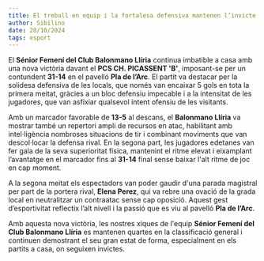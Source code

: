 ```yaml
---
title: El treball en equip i la fortalesa defensiva mantenen l’invicte del Sénior Femení Balonmano Llíria al Pla de l’Arc
author: Sibilino
date: 28/10/2024
tags: esport
---
```


El **Sénior Femení del Club Balonmano Llíria** continua imbatible a casa amb una nova victòria davant el **PCS CH. PICASSENT 'B'**, imposant-se per un contundent **31-14** en el pavelló **Pla de l’Arc**. El partit va destacar per la solidesa defensiva de les locals, que només van encaixar 5 gols en tota la primera meitat, gràcies a un bloc defensiu impecable i a la intensitat de les jugadores, que van asfixiar qualsevol intent ofensiu de les visitants.

Amb un marcador favorable de **13-5** al descans, el **Balonmano Llíria** va mostrar també un repertori ampli de recursos en atac, habilitant amb intel·ligència nombroses situacions de tir i combinant moviments que van descol·locar la defensa rival. En la segona part, les jugadores edetanes van fer gala de la seva superioritat física, mantenint el ritme elevat i eixamplant l’avantatge en el marcador fins al **31-14** final sense baixar l'alt ritme de joc en cap moment.

A la segona meitat els espectadors van poder gaudir d'una parada magistral per part de la portera rival, **Elena Perez**, qui va rebre una ovació de la grada local en neutralitzar un contraatac sense cap oposició. Aquest gest d’esportivitat reflectix l’alt nivell i la passió que es viu al pavelló **Pla de l’Arc**.

Amb aquesta nova victòria, les nostres xiques de l'equip **Sénior Femení del Club Balonmano Llíria** es mantenen quartes en la classificació general i continuen demostrant el seu gran estat de forma, especialment en els partits a casa, on seguixen invictes.